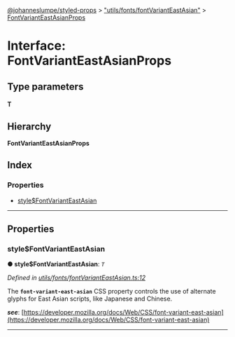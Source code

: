 [@johanneslumpe/styled-props](../README.md) > ["utils/fonts/fontVariantEastAsian"](../modules/_utils_fonts_fontvarianteastasian_.md) > [FontVariantEastAsianProps](../interfaces/_utils_fonts_fontvarianteastasian_.fontvarianteastasianprops.md)

# Interface: FontVariantEastAsianProps

## Type parameters
#### T 
## Hierarchy

**FontVariantEastAsianProps**

## Index

### Properties

* [style$FontVariantEastAsian](_utils_fonts_fontvarianteastasian_.fontvarianteastasianprops.md#style_fontvarianteastasian)

---

## Properties

<a id="style_fontvarianteastasian"></a>

###  style$FontVariantEastAsian

**● style$FontVariantEastAsian**: *`T`*

*Defined in [utils/fonts/fontVariantEastAsian.ts:12](https://github.com/johanneslumpe/styled-props/blob/8e709f1/src/utils/fonts/fontVariantEastAsian.ts#L12)*

The **`font-variant-east-asian`** CSS property controls the use of alternate glyphs for East Asian scripts, like Japanese and Chinese.

*__see__*: [https://developer.mozilla.org/docs/Web/CSS/font-variant-east-asian](https://developer.mozilla.org/docs/Web/CSS/font-variant-east-asian)

___

